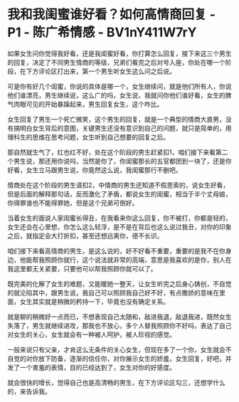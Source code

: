 # 我和我闺蜜谁好看？如何高情商回复 - P1 - 陈广希情感 - BV1nY411W7rY

如果女生问你觉得我好看，还是我闺蜜好看，你打算怎么回复，接下来这三个男生的回复，决定了不同男生情商的等级，兄弟们看完之后对号入座，你处在哪一个阶段，在下方评论区打出来，第一个男生听女生这么问之后说。

可是你有好几个闺蜜，你说的具体是哪一个，女生继续问，就是他们所有人，你说他们谁漂亮，男生继续说，这么广的吗，女生说，我就问你他们谁好看，女生的脾气肉眼可见的开始暴躁起来，男生回复女生，这个咋比。

女生回复了男生一个死亡微笑，这个男生的回复，就是一个典型的情商大直男，没有搞明白女生背后的意图，关键男生还没有意识到自己的问题，就只是简单的，用理科生的思维在思考问题，女生听到自己想要的回复之后。

那自然就生气了，红也红不好，处在这个阶段的男生赶紧扣1，咱们接下来看第二个男生说，那还用你说吗，当然是你了，你闺蜜那长的五官都团到一块了，还是你好看，女生立马跟男生说，你竟然这么说，我闺蜜那行不删吧。

情商处在这个阶段的男生请扣2，中情商的男生还知道不假思索的，说女生好看，但是后面的解释那句话，反而激化了矛盾，都说女生的闺蜜，相当于半个丈母娘，你得罪谁也不能得罪她，但是这个兄弟可倒好。

当着女生的面说人家闺蜜长得丑，在我看来你这么回复，你不被打，你都是轻的，女生还会在心里想，你怎么这么轻浮，是不是在背后也这么说过我丑，对你的印象之后，就指定会大打折扣，甚至还想远离你，德不长识。

咱们接下来看高情商的男生，是这么说的，好不好看不重要，重要的是我不在你身边，他能帮我照顾你就行，这个说法就非常的高端，意思是我喜欢的是你，别人在我这里都无关紧要，只要他可以帮我照顾你就可以了。

既完美的化解了女生的难题，又能暖她一整天，让女生听完之后身心铸创，不自觉的就沦陷其中，跟男生说，我自己可以照顾我自己好不好，有点撒娇的意味在里面，女生其实就是稍微的矜持一下，毕竟也没有确定关系。

就是聊的稍微好一点而已，不想表现自己太随和，敌进我退，敌退我进，既然女生失落了，男生就继续进攻，那我也不放心，多个人替我照顾你不好吗，表达了自己对女生的关心，女生就会有一种被人呵护，被人珍视的感觉。

一般来说只有父亲，才肯这么无条件的关心女生，但现在多了一个你，女生就会不自觉的对你放下防备，逐渐的信任你，对你展示女生的娇羞，女生回复，好吧，并发了一个害羞的表情，目的已经达到了，女生对你的好感度。

就会很快的增长，觉得自己也是高清畅的男生，在下方评论区勾三，还想学什么的，来告诉我。